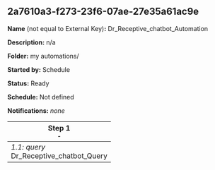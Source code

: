 ## 2a7610a3-f273-23f6-07ae-27e35a61ac9e

**Name** (not equal to External Key)**:** Dr_Receptive_chatbot_Automation

**Description:** n/a

**Folder:** my automations/

**Started by:** Schedule

**Status:** Ready

**Schedule:** Not defined

**Notifications:** _none_


| Step 1<br>_<small>-</small>_ |
| --- |
| _1.1: query_<br>Dr_Receptive_chatbot_Query |
